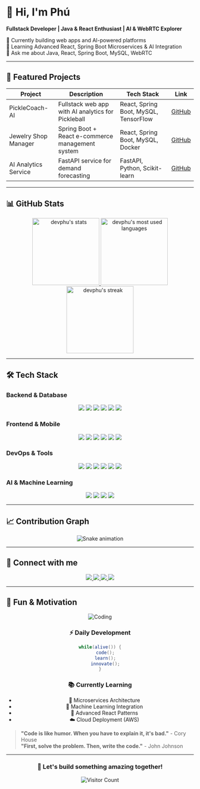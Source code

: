 # 👋 Hi, I'm Phú

**Fullstack Developer | Java & React Enthusiast | AI & WebRTC Explorer**  

🔭 Currently building web apps and AI-powered platforms  
🌱 Learning Advanced React, Spring Boot Microservices & AI Integration  
💬 Ask me about Java, React, Spring Boot, MySQL, WebRTC  

---

## 🚀 Featured Projects

| Project | Description | Tech Stack | Link |
|---------|-------------|-------------|------|
| PickleCoach-AI | Fullstack web app with AI analytics for Pickleball | React, Spring Boot, MySQL, TensorFlow | [GitHub](https://github.com/devphu/PickleCoach-AI) |
| Jewelry Shop Manager | Spring Boot + React e-commerce management system | React, Spring Boot, MySQL, Docker | [GitHub](https://github.com/devphu/jewelry-shop-manager) |
| AI Analytics Service | FastAPI service for demand forecasting | FastAPI, Python, Scikit-learn | [GitHub](https://github.com/devphu/ai-analytics-service) |

---

## 📊 GitHub Stats

<div align="center">
  <a href="https://github.com/devphu">
    <img height="180em" src="https://github-readme-stats.vercel.app/api?username=devphu&show_icons=true&theme=radical&include_all_commits=true&count_private=true" alt="devphu's stats"/>
    <img height="180em" src="https://github-readme-stats.vercel.app/api/top-langs/?username=devphu&layout=compact&theme=radical&langs_count=8" alt="devphu's most used languages"/>
  </a>
</div>

<div align="center">
  <a href="https://github.com/devphu">
    <img height="180em" src="https://github-readme-streak-stats.herokuapp.com/?user=devphu&theme=radical&fire=FF0000&ring=FF0000" alt="devphu's streak"/>
  </a>
</div>

---

## 🛠️ Tech Stack

### **Backend & Database**
<div align="center">
  <img src="https://img.shields.io/badge/Java-ED8B00?style=for-the-badge&logo=java&logoColor=white" />
  <img src="https://img.shields.io/badge/SpringBoot-6DB33F?style=for-the-badge&logo=spring&logoColor=white" />
  <img src="https://img.shields.io/badge/SpringSecurity-6DB33F?style=for-the-badge&logo=springsecurity&logoColor=white" />
  <img src="https://img.shields.io/badge/MySQL-4479A1?style=for-the-badge&logo=mysql&logoColor=white" />
  <img src="https://img.shields.io/badge/PostgreSQL-336791?style=for-the-badge&logo=postgresql&logoColor=white" />
  <img src="https://img.shields.io/badge/MongoDB-47A248?style=for-the-badge&logo=mongodb&logoColor=white" />
</div>

### **Frontend & Mobile**
<div align="center">
  <img src="https://img.shields.io/badge/React-20232A?style=for-the-badge&logo=react&logoColor=61DAFB" />
  <img src="https://img.shields.io/badge/TypeScript-3178C6?style=for-the-badge&logo=typescript&logoColor=white" />
  <img src="https://img.shields.io/badge/JavaScript-F7DF1E?style=for-the-badge&logo=javascript&logoColor=black" />
  <img src="https://img.shields.io/badge/TailwindCSS-06B6D4?style=for-the-badge&logo=tailwindcss&logoColor=white" />
  <img src="https://img.shields.io/badge/HTML5-E34F26?style=for-the-badge&logo=html5&logoColor=white" />
  <img src="https://img.shields.io/badge/CSS3-1572B6?style=for-the-badge&logo=css3&logoColor=white" />
</div>

### **DevOps & Tools**
<div align="center">
  <img src="https://img.shields.io/badge/Docker-2496ED?style=for-the-badge&logo=docker&logoColor=white" />
  <img src="https://img.shields.io/badge/Git-F05032?style=for-the-badge&logo=git&logoColor=white" />
  <img src="https://img.shields.io/badge/GitHub-181717?style=for-the-badge&logo=github&logoColor=white" />
  <img src="https://img.shields.io/badge/Postman-FF6C37?style=for-the-badge&logo=postman&logoColor=white" />
  <img src="https://img.shields.io/badge/IntelliJIDEA-000000?style=for-the-badge&logo=intellijidea&logoColor=white" />
  <img src="https://img.shields.io/badge/VS_Code-007ACC?style=for-the-badge&logo=visualstudiocode&logoColor=white" />
</div>

### **AI & Machine Learning**
<div align="center">
  <img src="https://img.shields.io/badge/Python-3776AB?style=for-the-badge&logo=python&logoColor=white" />
  <img src="https://img.shields.io/badge/TensorFlow-FF6F00?style=for-the-badge&logo=tensorflow&logoColor=white" />
  <img src="https://img.shields.io/badge/scikit_learn-F7931E?style=for-the-badge&logo=scikit-learn&logoColor=white" />
  <img src="https://img.shields.io/badge/FastAPI-009688?style=for-the-badge&logo=fastapi&logoColor=white" />
</div>

---

## 📈 Contribution Graph

<div align="center">
  
![Snake animation](https://github.com/devphu/devphu/blob/output/github-contribution-grid-snake.svg)

</div>

---

## 💬 Connect with me

<div align="center">
  <a href="https://linkedin.com/in/devphu">
    <img src="https://img.shields.io/badge/LinkedIn-0077B5?style=for-the-badge&logo=linkedin&logoColor=white" />
  </a>
  <a href="https://twitter.com/devphu">
    <img src="https://img.shields.io/badge/Twitter-1DA1F2?style=for-the-badge&logo=twitter&logoColor=white" />
  </a>
  <a href="mailto:phu.dev@example.com">
    <img src="https://img.shields.io/badge/Gmail-D14836?style=for-the-badge&logo=gmail&logoColor=white" />
  </a>
  <a href="https://portfolio-devphu.vercel.app">
    <img src="https://img.shields.io/badge/Portfolio-FF7139?style=for-the-badge&logo=vercel&logoColor=white" />
  </a>
</div>

---

## 🎨 Fun & Motivation

<div align="center">
  
![Coding](https://media.giphy.com/media/qgQUggAC3Pfv687qPC/giphy.gif)

### **⚡ Daily Development**
```java
while(alive()) {
    code();
    learn();
    innovate();
}
```

### **📚 Currently Learning**
- 🚀 Microservices Architecture
- 🤖 Machine Learning Integration
- 📱 Advanced React Patterns
- ☁️ Cloud Deployment (AWS)

</div>

> **"Code is like humor. When you have to explain it, it's bad."** - Cory House  
> **"First, solve the problem. Then, write the code."** - John Johnson

---

<div align="center">
  
### 🎯 **Let's build something amazing together!**
  
![Visitor Count](https://komarev.com/ghpvc/?username=devphu&color=blueviolet&style=flat)

</div>
